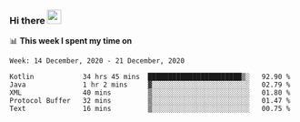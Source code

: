 ### Hi there <a href="https://www.gautamkrishnar.com/"><img src="https://media.giphy.com/media/hvRJCLFzcasrR4ia7z/giphy.gif" width="25px"></a>

📊 **This week I spent my time on**

<!--START_SECTION:waka-->
```text
Week: 14 December, 2020 - 21 December, 2020

Kotlin            34 hrs 45 mins  ███████████████████████▒░   92.90 % 
Java              1 hr 2 mins     ▓░░░░░░░░░░░░░░░░░░░░░░░░   02.79 % 
XML               40 mins         ▒░░░░░░░░░░░░░░░░░░░░░░░░   01.80 % 
Protocol Buffer   32 mins         ▒░░░░░░░░░░░░░░░░░░░░░░░░   01.47 % 
Text              16 mins         ▒░░░░░░░░░░░░░░░░░░░░░░░░   00.75 % 
```
<!--END_SECTION:waka-->
